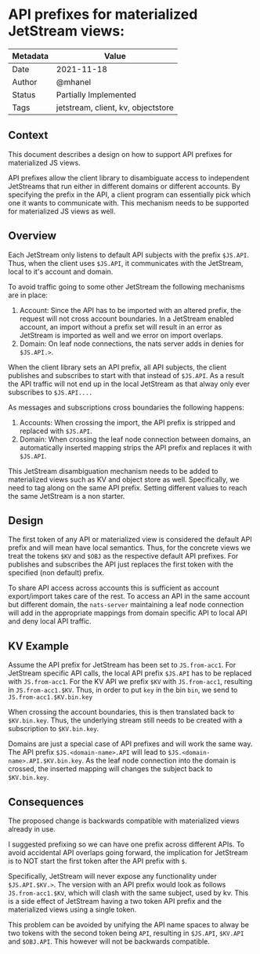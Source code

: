 # API prefixes for materialized JetStream views: 

|Metadata|Value|
|--------|-----|
|Date    |2021-11-18|
|Author  |@mhanel|
|Status  |Partially Implemented|
|Tags    |jetstream, client, kv, objectstore |

## Context

This document describes a design on how to support API prefixes for materialized JS views. 

API prefixes allow the client library to disambiguate access to independent JetStreams that run either in different domains or different accounts.
By specifying the prefix in the API, a client program can essentially pick which one it wants to communicate with.
This mechanism needs to be supported for materialized JS views as well.

## Overview 

Each JetStream only listens to default API subjects with the prefix `$JS.API`.
Thus, when the client uses `$JS.API`, it communicates with the JetStream, local to it's account and domain.

To avoid traffic going to some other JetStream the following mechanisms are in place:
1. Account: Since the API has to be imported with an altered prefix, the request will not cross account boundaries. 
    In a JetStream enabled account, an import without a prefix set will result in an error as JetStream is imported as well and we error on import overlaps. 
2. Domain: On leaf node connections, the nats server adds in denies for `$JS.API.>`.

When the client library sets an API prefix, all API subjects, the client publishes and subscribes to start with that instead of `$JS.API`.
As a result the API traffic will not end up in the local JetStream as that alway only ever subscribes to `$JS.API....`

As messages and subscriptions cross boundaries the following happens:
1. Accounts: When crossing the import, the API prefix is stripped and replaced with `$JS.API`.
2. Domain: When crossing the leaf node connection between domains, an automatically inserted mapping strips the API prefix and replaces it with `$JS.API`.

This JetStream disambiguation mechanism needs to be added to materialized views such as KV and object store as well.
Specifically, we need to tag along on the same API prefix. 
Setting different values to reach the same JetStream is a non starter.

## Design

The first token of any API or materialized view is considered the default API prefix and will mean have local semantics.
Thus, for the concrete views we treat the tokens `$KV` and `$OBJ` as the respective default API prefixes. 
For publishes and subscribes the API just replaces the first token with the specified (non default) prefix. 

To share API access across accounts this is sufficient as account export/import takes care of the rest. 
To access an API in the same account but different domain, the `nats-server` maintaining a leaf node connection will add in the appropriate mappings from domain specific API to local API and deny local API traffic.

## KV Example

Assume the API prefix for JetStream has been set to `JS.from-acc1`.
For JetStream specific API calls, the local API prefix `$JS.API` has to be replaced with `JS.from-acc1`.
For the KV API we prefix `$KV` with `JS.from-acc1`, resulting in `JS.from-acc1.$KV`. 
Thus, in order to put `key` in the bin `bin`, we send to `JS.from-acc1.$KV.bin.key` 

When crossing the account boundaries, this is then translated back to `$KV.bin.key`.
Thus, the underlying stream still needs to be created with a subscription to `$KV.bin.key`. 

Domains are just a special case of API prefixes and will work the same way.
The API prefix `$JS.<domain-name>.API` will lead to `$JS.<domain-name>.API.$KV.bin.key`.
As the leaf node connection into the domain is crossed, the inserted mapping will changes the subject back to `$KV.bin.key`.

## Consequences 

The proposed change is backwards compatible with materialized views already in use. 

I suggested prefixing so we can have one prefix across different APIs. 
To avoid accidental API overlaps going forward, the implication for JetStream is to NOT start the first token after the API prefix with `$`.

Specifically, JetStream will never expose any functionality under `$JS.API.$KV.>`.
The version with an API prefix would look as follows `JS.from-acc1.$KV`, which will clash with the same subject, used by kv.
This is a side effect of JetStream having a two token API prefix and the materialized views using a single token.

This problem can be avoided by unifying the API name spaces to alway be two tokens with the second token being `API`, resulting in `$JS.API`, `$KV.API` and `$OBJ.API`.
This however will not be backwards compatible.

